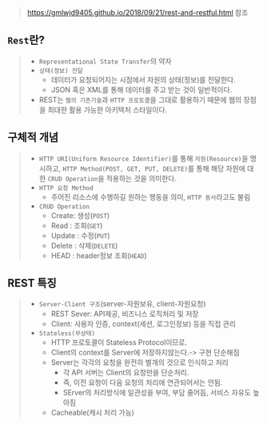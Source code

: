 > https://gmlwjd9405.github.io/2018/09/21/rest-and-restful.html 참조

## ```Rest```란?
> * ```Representational State Transfer```의 약자
> * ```상태(정보) 전달```
>   * 데이터가 요청되어지는 시점에서 자원의 상태(정보)를 전달한다.
>   * JSON 혹은 XML를 통해 데이터를 주고 받는 것이 일반적이다.
> * REST는 ```웹의 기존기술```과 ```HTTP 프로토콜```을 그대로 활용하기 때문에 웹의 장점을 최대한 활용 가능한 아키텍처 스타일이다.

## 구체적 개념
> * ```HTTP URI(Uniform Resource Identifier)```를 통해 ```자원(Resource)```을 명시하고, ```HTTP Method(POST, GET, PUT, DELETE)```를 통해 해당 자원에 대한 ```CRUD Operation```을 적용하는 것을 의미한다.
> * ```HTTP 요청 Method```
>   * 주어진 리소스에 수행하길 원하는 행동을 의미, ```HTTP 동사```라고도 불림
> * ```CRUD Operation```
>   * Create: 생성(```POST```)
>   * Read : 조회(```GET```)
>   * Update : 수정(```PUT```)
>   * Delete : 삭제(```DELETE```)
>   * HEAD : header정보 조회(```HEAD```)

## REST 특징
> * ```Server-Client 구조```(server-자원보유, client-자원요청)
>   * REST Sever: API제공, 비즈니스 로직처리 및 저장
>   * Client: 사용자 인증, context(세션, 로그인정보) 등을 직접 관리
> * ```Stateless(무상태)```
>   * HTTP 프로토콜이 Stateless Protocol이므로.
>   * Client의 context를 Server에 저장하지않는다.-> 구현 단순해짐
>   * Server는 각각의 요청을 완전히 별개의 것으로 인식하고 처리
>     * 각 API 서버는 Client의 요청만을 단순처리.
>     * 즉, 이전 요청이 다음 요청의 처리에 연관되어서는 안됨.
>     * SErver의 처리방식에 일관성을 부여, 부담 줄어듬, 서비스 자유도 높아짐
>   * Cacheable(캐시 처리 가능)
